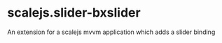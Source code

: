 scalejs.slider-bxslider
=======================

An extension for a scalejs mvvm application which adds a slider binding
